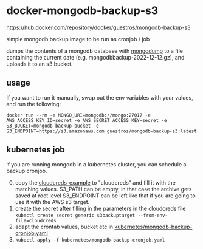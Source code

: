 # docker-mongodb-backup-s3

https://hub.docker.com/repository/docker/guestros/mongodb-backup-s3

simple mongodb backup image to be run as cronjob / job

dumps the contents of a mongodb database with [mongodump](https://www.mongodb.com/docs/database-tools/mongodump/) to a file containing the current date (e.g. mongodbbackup-2022-12-12.gz), and uploads it to an s3 bucket. 

## usage

If you want to run it manually, swap out the env variables with your values, and run the following:

`docker run --rm -e MONGO_URI=mongodb://mongo:27017 -e AWS_ACCESS_KEY_ID=secret -e AWS_SECRET_ACCESS_KEY=secret -e S3_BUCKET=mongodb-backup-bucket -e S3_ENDPOINT=https://s3.amazonaws.com guestros/mongodb-backup-s3:latest`

## kubernetes job

if you are running mongodb in a kubernetes cluster, you can schedule a backup cronjob.

0. copy the [cloudcreds-example](cloudcreds-example) to "cloudcreds" and fill it with the matching values.
S3_PATH can be empty, in that case the archive gets saved at root level
S3_ENDPOINT can be left like that if you are going to use it with the AWS s3 target.
1. create the secret after filling in the parameters in the cloudcreds file
    `kubectl create secret generic s3backuptarget --from-env-file=cloudcreds`
2. adapt the crontab values, bucket etc in [kubernetes/mongodb-backup-cronjob.yaml](kubernetes/mongodb-backup-cronjob.yaml)
3. `kubectl apply -f kubernetes/mongodb-backup-cronjob.yaml`